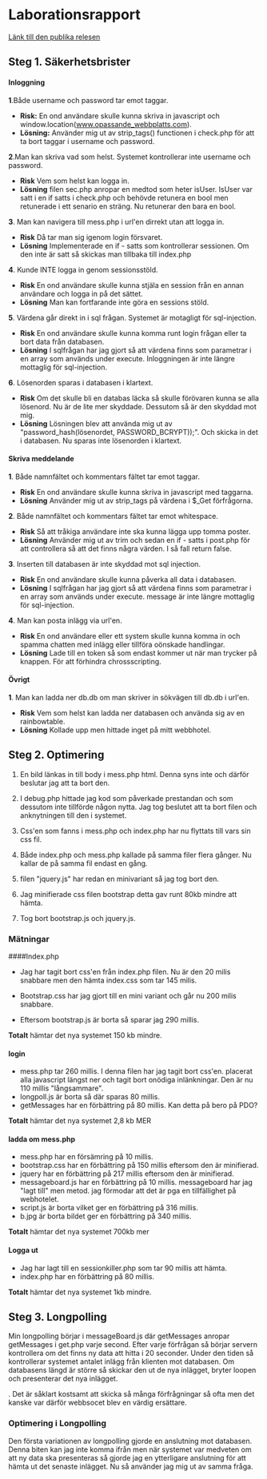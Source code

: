 # Laborationsrapport

[Länk till den publika relesen](https://www.google.com)

## Steg 1. Säkerhetsbrister

#### Inloggning

**1**.Både username och password tar emot taggar.

* **Risk:** En ond användare skulle kunna skriva in javascript och window.location(www.opassande_webbplatts.com).
* **Lösning:** Använder mig ut av strip_tags() functionen i check.php för att ta bort taggar i username och password.

**2**.Man kan skriva vad som helst. Systemet kontrollerar inte username och password.
* **Risk** Vem som helst kan logga in.
* **Lösning** filen sec.php anropar en medtod som heter isUser. IsUser var satt i en if satts i check.php och behövde retunera en bool men retunerade i ett senario en sträng. Nu retunerar den bara en bool.

**3**. Man kan navigera till mess.php i url'en dirrekt utan att logga in.
* **Risk** Då tar man sig igenom login försvaret.
* **Lösning** Implementerade en if - satts som kontrollerar sessionen. Om den inte är satt så skickas man tillbaka till index.php

**4**. Kunde INTE logga in genom sessionsstöld.
* **Risk** En ond användare skulle kunna stjäla en session från en annan användare och logga in på det sättet.
* **Lösning** Man kan fortfarande inte göra en sessions stöld.

**5**. Värdena går direkt in i sql frågan. Systemet är motagligt för sql-injection.
* **Risk** En ond användare skulle kunna komma runt login frågan eller ta bort data från databasen.
* **Lösning** I sqlfrågan har jag gjort så att värdena finns som parametrar i en array som används under execute.
Inloggningen är inte längre mottaglig för sql-injection.

**6**. Lösenorden sparas i databasen i klartext.
* **Risk** Om det skulle bli en databas läcka så skulle förövaren kunna se alla lösenord. Nu är de lite mer skyddade.
Dessutom så är den skyddad mot mig.
* **Lösning** Lösningen blev att använda mig ut av "password_hash(lösenordet, PASSWORD_BCRYPT));".
Och skicka in det i databasen. Nu sparas inte lösenorden i klartext.


#### Skriva meddelande

**1**. Både namnfältet och kommentars fältet tar emot taggar.
* **Risk** En ond användare skulle kunna skriva in javascript med taggarna.
* **Lösning** Använder mig ut av strip_tags på värdena i $_Get förfrågorna.

**2**. Både namnfältet och kommentars fältet tar emot whitespace.
* **Risk** Så att tråkiga användare inte ska kunna lägga upp tomma poster.
* **Lösning** Använder mig ut av trim och sedan en if - satts i post.php för att controllera så att det finns några värden. I så fall return false.

**3**. Inserten till databasen är inte skyddad mot sql injection.
* **Risk** En ond användare skulle kunna påverka all data i databasen.
* **Lösning** I sqlfrågan har jag gjort så att värdena finns som parametrar i en array som används under execute.
message är inte längre mottaglig för sql-injection.

**4**. Man kan posta inlägg via url'en.
* **Risk** En ond användare eller ett system skulle kunna komma in och spamma chatten med inlägg eller tillföra oönskade handlingar.
* **Lösning** Lade till en token så som endast kommer ut när man trycker på knappen. För att förhindra chrossscripting.

#### Övrigt

**1**. Man kan ladda ner db.db om man skriver in sökvägen till db.db i url'en.
* **Risk** Vem som helst kan ladda ner databasen och använda sig av en rainbowtable. 
* **Lösning** Kollade upp men hittade inget på mitt webbhotel.

## Steg 2. Optimering

1. En bild länkas in till body i mess.php html. Denna syns inte och därför beslutar jag att ta bort den.

2. I debug.php hittade jag kod som påverkade prestandan och som dessutom inte tillförde någon nytta.
   Jag tog beslutet att ta bort filen och anknytningen till den i systemet.

3. Css'en som fanns i mess.php och index.php har nu flyttats till vars sin css fil.

4. Både index.php och mess.php kallade på samma filer flera gånger. Nu kallar de på samma fil endast en gång.

5. filen "jquery.js" har redan en minivariant så jag tog bort den.

6. Jag minifierade css filen bootstrap detta gav runt 80kb mindre att hämta.

7. Tog bort bootstrap.js och jquery.js.


### Mätningar
####Index.php

* Jag har tagit bort css'en från index.php filen. Nu är den 20 milis snabbare men den hämta index.css som tar 145 milis.

* Bootstrap.css har jag gjort till en mini variant och går nu 200 milis snabbare.
* Eftersom bootstrap.js är borta så sparar jag 290 millis.

**Totalt** hämtar det nya systemet 150 kb mindre.

#### login

* mess.php tar 260 millis. I denna filen har jag tagit bort css'en. placerat alla javascript längst ner och tagit bort onödiga inlänkningar. Den är nu 110 millis "långsammare".
* longpoll.js är borta så där sparas 80 millis.
* getMessages har en förbättring på 80 millis. Kan detta på bero på PDO?

**Totalt** hämtar det nya systemet 2,8 kb MER

#### ladda om mess.php

* mess.php har en försämring på 10 millis.
* bootstrap.css har en förbättring på 150 millis eftersom den är minifierad.
* jquery har en förbättring på 217 millis eftersom den är minifierad.
* messageboard.js har en förbättring på 10 millis. messageboard har jag "lagt till" men metod. jag förmodar att det är pga en tillfällighet på webhotelet.
* script.js är borta vilket ger en förbättring på 316 millis.
* b.jpg är borta bildet ger en förbättring på 340 millis.

**Totalt** hämtar det nya systemet 700kb mer

#### Logga ut

* Jag har lagt till en sessionkiller.php som tar 90 millis att hämta.
* index.php har en förbättring på 80 millis.

**Totalt** hämtar det nya systemet 1kb mindre.

## Steg 3. Longpolling

Min longpolling börjar i messageBoard.js där getMessages anropar getMessages i get.php varje second. Efter varje
förfrågan så börjar servern kontrollera om det finns ny data att hitta i 20 seconder. Under den tiden så kontrollerar
systemet antalet inlägg från klienten mot databasen. Om databasens längd är större så skickar den ut de nya inlägget,
bryter loopen och presenterar det nya inlägget.

. Det är såklart kostsamt att skicka så många förfrågningar så ofta men det kanske var därför webbsocet blev
  en värdig ersättare.

### Optimering i Longpolling

Den första variationen av longpolling gjorde en anslutning mot databasen. Denna biten kan jag inte komma ifrån
men när systemet var medveten om att ny data ska presenteras så gjorde jag en ytterligare anslutning för att hämta
ut det senaste inlägget. Nu så använder jag mig ut av samma fråga.
